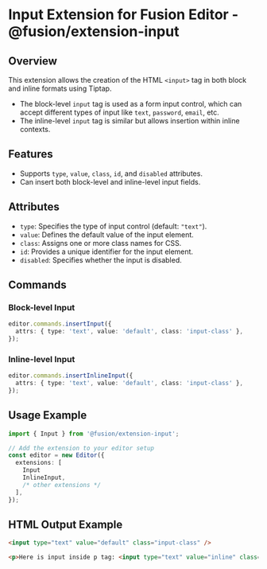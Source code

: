 # Input Extension for Fusion Editor - @fusion/extension-input

## Overview

This extension allows the creation of the HTML `<input>` tag in both block and inline formats using Tiptap.

- The block-level `input` tag is used as a form input control, which can accept different types of input like `text`, `password`, `email`, etc.
- The inline-level `input` tag is similar but allows insertion within inline contexts.

## Features

- Supports `type`, `value`, `class`, `id`, and `disabled` attributes.
- Can insert both block-level and inline-level input fields.

## Attributes

- `type`: Specifies the type of input control (default: `"text"`).
- `value`: Defines the default value of the input element.
- `class`: Assigns one or more class names for CSS.
- `id`: Provides a unique identifier for the input element.
- `disabled`: Specifies whether the input is disabled.

## Commands

### Block-level Input

```typescript
editor.commands.insertInput({
  attrs: { type: 'text', value: 'default', class: 'input-class' },
});
```

### Inline-level Input

```typescript
editor.commands.insertInlineInput({
  attrs: { type: 'text', value: 'default', class: 'input-class' },
});
```

## Usage Example
```typescript
import { Input } from '@fusion/extension-input';

// Add the extension to your editor setup
const editor = new Editor({
  extensions: [
    Input
    InlineInput,
    /* other extensions */
  ],
});
```

## HTML Output Example
```html
<input type="text" value="default" class="input-class" />

<p>Here is input inside p tag: <input type="text" value="inline" class="inline-input" /><p>
```